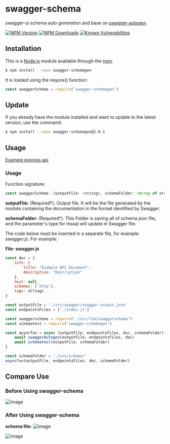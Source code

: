 # swagger-schema

swagger-ui schema auto generation and base on [swagger-autogen](https://github.com/davibaltar/swagger-autogen).

[![NPM Version](https://img.shields.io/npm/v/swagger-schemagen.svg?style=flat)](https://www.npmjs.org/package/commander)
[![NPM Downloads](https://img.shields.io/npm/dm/swagger-schemagen.svg?style=flat)](https://npmcharts.com/compare/swagger-schemagen?minimal=true)
[![Known Vulnerabilities](https://snyk.io/test/npm/swagger-schemagen/badge.svg)](https://snyk.io/test/npm/swagger-schemagen)

## Installation

This is a [Node.js](https://nodejs.org/en/) module available through the [npm](https://www.npmjs.com/).

```bash
$ npm install --save swagger-schemagen
```

It is loaded using the require() function:

```js
const swaggerSchema = require('swagger-schemagen')
```

## Update

If you already have the module installed and want to update to the latest version, use the command:

```bash
$ npm install --save swagger-schemagen@1.0.1
```

## Usage

[Example express api](https://github.com/whlshy/UsefulExpressAPI)

### Usage

Function signature:

```js
const swaggerSchema: (outputFile: <string>, schemaFolder: <Array of string>) => Promise <any>
```

**outputFile:** (Required*). Output file. It will be the file generated by the module containing the documentation in the format identified by Swagger.

**schemaFolder:** (Required*). This Folder is saving all of schema json file, and the parameter's type for mssql will update in Swagger file.

The code below must be inserted in a separate file, for example: *swagger.js*. For example:

**File: swagger.js**

```js
const doc = {
    info: {
        title: "Example API Document",
        description: "Description"
    },
    host: null,
    schemes: ['http'],
    tags: alltags
}

const outputFile = './src/swagger/swagger-output.json'
const endpointsFiles = ['./index.js']

const swaggerschema = require('./src/lib/swaggerschema')
const schematest = require('swagger-schemagen')

const asyncfun = async (outputFile, endpointsFiles, doc, schemaFolder) => {
    await swaggerAutogen(outputFile, endpointsFiles, doc)
    await schematest(outputFile, schemaFolder)
}

const schemaFolder = './src/schema/'
asyncfun(outputFile, endpointsFiles, doc, schemaFolder)
```

## Compare Use

### Before Using swagger-schema

![image](https://user-images.githubusercontent.com/49122960/112843076-cc4d0c00-90d4-11eb-9312-95a18be76414.png)

### After Using swagger-schema

**schema file:**
![image](https://user-images.githubusercontent.com/49122960/112843629-5c8b5100-90d5-11eb-9fc9-9b4b3c3cd3ec.png)

![image](https://user-images.githubusercontent.com/49122960/112843468-2fd73980-90d5-11eb-935e-8846bd5b025b.png)